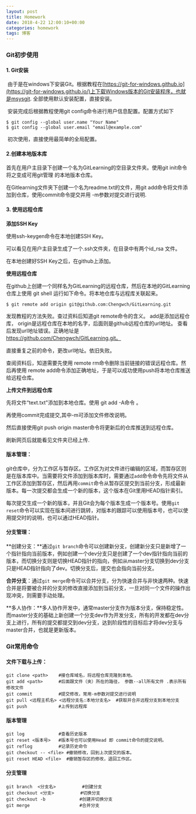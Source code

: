 ```yaml
---
layout: post
title: Homework
date: 2018-4-22 12:00:10+00:00
categories: homework
tags: 博客
---
```


### Git初步使用

#### 1. Git安装

​	由于是在windows下安装Git。根据教程在[https://git-for-windows.github.io](https://git-for-windows.github.io/)上下载Windows版本的Git安装程序，也就是msysgit. 全部使用默认安装配置，直接安装。

​	安装完成后根据教程使用git config命令进行用户信息配置。配置方式如下

``` shell 
$ git config --global user.name "Your Name"
$ git config --global user.email "email@example.com"
```

​	初次使用，直接使用最简单的全局配置。



#### 2.创建本地版本库

首先在用户主目录下创建一个名为GitLearning的空目录文件夹。使用git init命令将之变成可用git管理 的本地版本仓库。   

在Gitlearning文件夹下创建一个名为readme.txt的文件，用git add命令将文件添加到仓库，使用commit命令提交并用 -m参数对提交进行说明.



#### 3. 使用远程仓库

**添加SSH Key**

使用ssh-keygen命令在本地创建SSH Key。

可以看见在用户主目录生成了一个.ssh文件夹，在目录中有两个id_rsa	文件。

在本地创建好SSH Key之后，在github上添加。



**使用远程仓库**

在github上创建一个同样名为GitLearning的远程仓库，然后在本地的GitLearning仓库上使用 git shell 运行如下命令。将本地仓库与远程库关联起来。

```
$ git remote add origin git@github.com:Chengwch/GitLearning.git
```

发现教程的方法失败。查过资料后知道git remote命令的含义。 add是添加远程仓库， origin是远程仓库在本地的名字，后面则是github远程仓库的url地址。 查看后发现url地址错误。正确地址是 https://github.com/Chengwch/GitLearning.git。

直接重复之前的命令，更改url地址。依旧失败。

查阅资料后，知道需要先使用 remote rm命令删除当前链接的错误远程仓库。然后再使用 remote add命令添加正确地址，于是可以成功使用push将本地仓库推送给远程仓库。



**上传文件到远程仓库**

先将文件“text.txt"添加到本地仓库。使用 git add -A命令 。

再使用commit完成提交,其中-m可添加文件修改说明。

然后直接使用git push origin master命令将更新后的仓库推送到远程仓库。

刷新网页后就能看见文件夹已经上传.



#### 版本管理：

git仓库中，分为工作区与暂存区。工作区为对文件进行编辑的区域，而暂存区则是在版本库中。当需要将文件添加到版本库时，需要通过`add`命令命令先将文件从工作区添加到暂存区，然后再用`commit`命令从暂存区提交到当前分支，形成最新版本。每一次提交都会生成一个新的版本，这个版本在Git里用HEAD指针索引。

每次提交生成一个新的版本，并且Git会为每个版本生成一个版本号。使用`git reset`命令可以实现在版本间进行跳转，对版本的跟踪可以使用版本号，也可以使用提交时的说明，也可以通过HEAD指针。



#### 分支管理：

**创建分支：**通过`git branch`命令可以创建新分支，创建新分支只是新增了一个指针指向当前版本，例如创建一个dev分支只是创建了一个dev指针指向当前的版本，而切换分支则是切换HEAD指针的指向，例如从master分支切换到dev分支只是HEAD指针指向了dev。切换分支后，提交也会指向当前分支。

**合并分支**：通过`git merge`命令可以合并分支，分为快速合并与非快速两种。快速合并是将要被合并的分支的修改直接添加到当前分支，一旦对同一个文件的操作出现冲突，则需要手动处理。

**多人协作：**多人协作开发中，通常master分支作为版本分支，保持稳定性。而master分支的基础上新创建一个分支dev作为开发分支，所有的开发都在dev分支上进行，所有的提交都提交到dev分支，达到阶段性的目标后才将dev分支与master合并，也就是更新版本。





### Git常用命令

#### 文件下载与上传：

``` shell
git clone <path> 	#接仓库域名，将远程仓库克隆到本地。
git add <path> 	  	#后面跟文件（夹）所在的路径， 参数--all所有文件 .表示所有修改文件 
git commit 			#提交修改，常用-m参数对提交进行说明
git pull <远程主机名> <远程分支名:本地分支名>  #获取并合并远程分支到本地分支
git push			#上传到远程库
```

#### 版本管理

``` shell
git log   			#查看历史版本
git reset <版本号>	  #版本号也可以使用Head 即 commit命令的提交说明。
git reflog 			#记录历史命令
git checkout -- <file> #撤销修改，回到上次提交的版本。
git reset HEAD <file>  #撤销暂存区的修改，退回工作区。
```

#### 分支管理

```shell
git branch 	<分支名>		   #创建分支
git checkout <分支>		   #切换分支
git checkout -b 			#创建并切换分支
git merge					#合并分支
```

